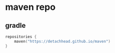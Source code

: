 # maven repo

## gradle

```kts
repositories {
    maven("https://detachhead.github.io/maven")
}
```
